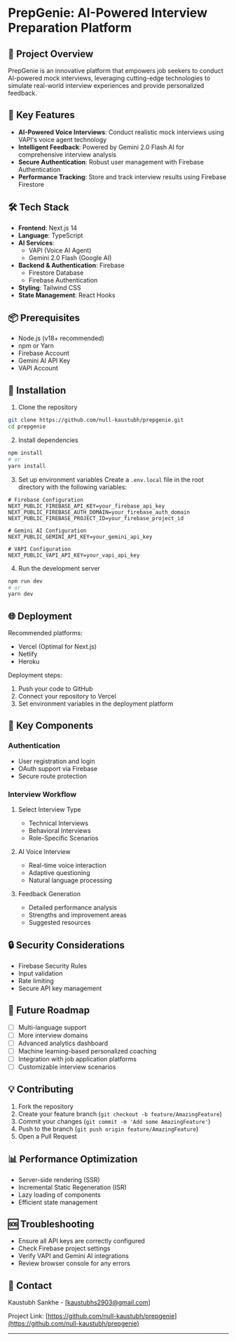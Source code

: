 # PrepGenie: AI-Powered Interview Preparation Platform

## 🚀 Project Overview

PrepGenie is an innovative platform that empowers job seekers to conduct AI-powered mock interviews, leveraging cutting-edge technologies to simulate real-world interview experiences and provide personalized feedback.

## 🌟 Key Features

- **AI-Powered Voice Interviews**: Conduct realistic mock interviews using VAPI's voice agent technology
- **Intelligent Feedback**: Powered by Gemini 2.0 Flash AI for comprehensive interview analysis
- **Secure Authentication**: Robust user management with Firebase Authentication
- **Performance Tracking**: Store and track interview results using Firebase Firestore

## 🛠 Tech Stack

- **Frontend**: Next.js 14
- **Language**: TypeScript
- **AI Services**:
  - VAPI (Voice AI Agent)
  - Gemini 2.0 Flash (Google AI)
- **Backend & Authentication**: Firebase
  - Firestore Database
  - Firebase Authentication
- **Styling**: Tailwind CSS
- **State Management**: React Hooks

## 📦 Prerequisites

- Node.js (v18+ recommended)
- npm or Yarn
- Firebase Account
- Gemini AI API Key
- VAPI Account

## 🔧 Installation

1. Clone the repository

```bash
git clone https://github.com/null-kaustubh/prepgenie.git
cd prepgenie
```

2. Install dependencies

```bash
npm install
# or
yarn install
```

3. Set up environment variables
   Create a `.env.local` file in the root directory with the following variables:

```env
# Firebase Configuration
NEXT_PUBLIC_FIREBASE_API_KEY=your_firebase_api_key
NEXT_PUBLIC_FIREBASE_AUTH_DOMAIN=your_firebase_auth_domain
NEXT_PUBLIC_FIREBASE_PROJECT_ID=your_firebase_project_id

# Gemini AI Configuration
NEXT_PUBLIC_GEMINI_API_KEY=your_gemini_api_key

# VAPI Configuration
NEXT_PUBLIC_VAPI_API_KEY=your_vapi_api_key
```

4. Run the development server

```bash
npm run dev
# or
yarn dev
```

## 🌐 Deployment

Recommended platforms:

- Vercel (Optimal for Next.js)
- Netlify
- Heroku

Deployment steps:

1. Push your code to GitHub
2. Connect your repository to Vercel
3. Set environment variables in the deployment platform

## 📝 Key Components

### Authentication

- User registration and login
- OAuth support via Firebase
- Secure route protection

### Interview Workflow

1. Select Interview Type

   - Technical Interviews
   - Behavioral Interviews
   - Role-Specific Scenarios

2. AI Voice Interview

   - Real-time voice interaction
   - Adaptive questioning
   - Natural language processing

3. Feedback Generation
   - Detailed performance analysis
   - Strengths and improvement areas
   - Suggested resources

## 🔒 Security Considerations

- Firebase Security Rules
- Input validation
- Rate limiting
- Secure API key management

## 🚧 Future Roadmap

- [ ] Multi-language support
- [ ] More interview domains
- [ ] Advanced analytics dashboard
- [ ] Machine learning-based personalized coaching
- [ ] Integration with job application platforms
- [ ] Customizable interview scenarios

## 💡 Contributing

1. Fork the repository
2. Create your feature branch (`git checkout -b feature/AmazingFeature`)
3. Commit your changes (`git commit -m 'Add some AmazingFeature'`)
4. Push to the branch (`git push origin feature/AmazingFeature`)
5. Open a Pull Request

## 📊 Performance Optimization

- Server-side rendering (SSR)
- Incremental Static Regeneration (ISR)
- Lazy loading of components
- Efficient state management

## 🆘 Troubleshooting

- Ensure all API keys are correctly configured
- Check Firebase project settings
- Verify VAPI and Gemini AI integrations
- Review browser console for any errors

## 🤝 Contact

Kaustubh Sankhe - [kaustubhs2903@gmail.com]

Project Link: [https://github.com/null-kaustubh/prepgenie](https://github.com/null-kaustubh/prepgenie)

---
